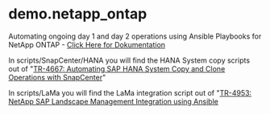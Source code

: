 # demo.netapp_ontap
Automating ongoing day 1 and day 2 operations using Ansible Playbooks for NetApp ONTAP - [Click Here for Dokumentation](netapp_ontap.md)

In scripts/SnapCenter/HANA you will find the HANA System copy scripts out of "[TR-4667: Automating SAP HANA System Copy and Clone Operations with SnapCenter](https://docs.netapp.com/us-en/netapp-solutions-sap/lifecycle/sc-copy-clone-introduction.html)"

In scripts/LaMa you will find the LaMa integration script out of "[TR-4953: NetApp SAP Landscape Management Integration using Ansible](https://docs.netapp.com/us-en/netapp-solutions-sap/lifecycle/lama-ansible-introduction.html)